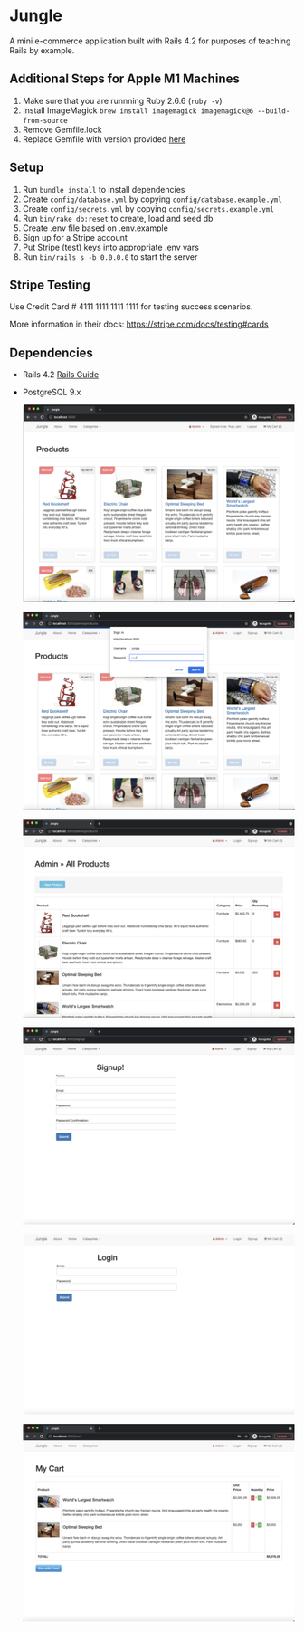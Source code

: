 # Jungle

A mini e-commerce application built with Rails 4.2 for purposes of teaching Rails by example.

## Additional Steps for Apple M1 Machines

1. Make sure that you are runnning Ruby 2.6.6 (`ruby -v`)
1. Install ImageMagick `brew install imagemagick imagemagick@6 --build-from-source`
1. Remove Gemfile.lock
1. Replace Gemfile with version provided [here](https://gist.githubusercontent.com/FrancisBourgouin/831795ae12c4704687a0c2496d91a727/raw/ce8e2104f725f43e56650d404169c7b11c33a5c5/Gemfile)

## Setup

1. Run `bundle install` to install dependencies
2. Create `config/database.yml` by copying `config/database.example.yml`
3. Create `config/secrets.yml` by copying `config/secrets.example.yml`
4. Run `bin/rake db:reset` to create, load and seed db
5. Create .env file based on .env.example
6. Sign up for a Stripe account
7. Put Stripe (test) keys into appropriate .env vars
8. Run `bin/rails s -b 0.0.0.0` to start the server

## Stripe Testing

Use Credit Card # 4111 1111 1111 1111 for testing success scenarios.

More information in their docs: <https://stripe.com/docs/testing#cards>

## Dependencies

- Rails 4.2 [Rails Guide](http://guides.rubyonrails.org/v4.2/)
- PostgreSQL 9.x

  !["products.png"](https://github.com/Rupi-Jain/jungle-rails/blob/master/doc/products.png)

  !["admin.png"](https://github.com/Rupi-Jain/jungle-rails/blob/master/doc/admin.png)

  !["admin_products.png"](https://github.com/Rupi-Jain/jungle-rails/blob/master/doc/admin_products.png)

  !["signup.png"](https://github.com/Rupi-Jain/jungle-rails/blob/master/doc/signup.png)

  !["login.png"](https://github.com/Rupi-Jain/jungle-rails/blob/master/doc/login.png)

  !["my_cart.png"](https://github.com/Rupi-Jain/jungle-rails/blob/master/doc/my_cart.png)
